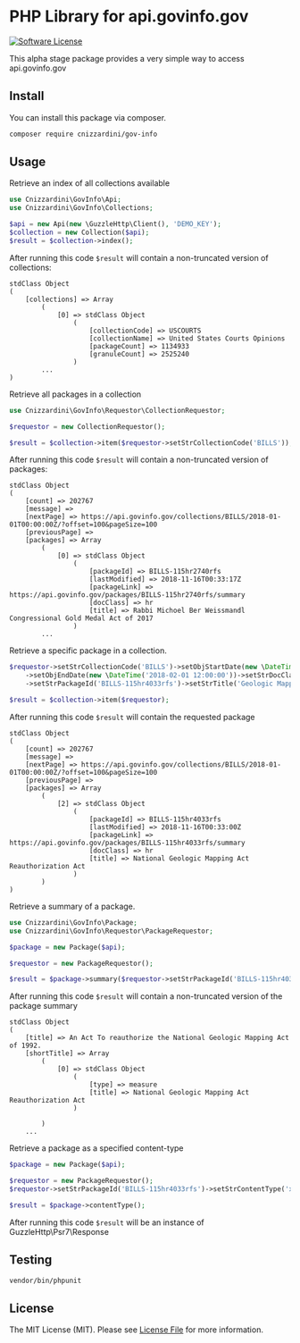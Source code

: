 # PHP Library for api.govinfo.gov

[![Software License](https://img.shields.io/badge/license-MIT-brightgreen.svg?style=flat-square)](LICENSE.md)

This alpha stage package provides a very simple way to access api.govinfo.gov

## Install

You can install this package via composer.

```bash
composer require cnizzardini/gov-info
```

## Usage

Retrieve an index of all collections available

```php
use Cnizzardini\GovInfo\Api;
use Cnizzardini\GovInfo\Collections;

$api = new Api(new \GuzzleHttp\Client(), 'DEMO_KEY');
$collection = new Collection($api);
$result = $collection->index();
```

After running this code `$result` will contain a non-truncated version of collections:

```
stdClass Object
(
    [collections] => Array
        (
            [0] => stdClass Object
                (
                    [collectionCode] => USCOURTS
                    [collectionName] => United States Courts Opinions
                    [packageCount] => 1134933
                    [granuleCount] => 2525240
                )
        ...
)

```

Retrieve all packages in a collection

```php
use Cnizzardini\GovInfo\Requestor\CollectionRequestor;

$requestor = new CollectionRequestor();

$result = $collection->item($requestor->setStrCollectionCode('BILLS'));

```

After running this code `$result` will contain a non-truncated version of packages:

```
stdClass Object
(
    [count] => 202767
    [message] => 
    [nextPage] => https://api.govinfo.gov/collections/BILLS/2018-01-01T00:00:00Z/?offset=100&pageSize=100
    [previousPage] => 
    [packages] => Array
        (
            [0] => stdClass Object
                (
                    [packageId] => BILLS-115hr2740rfs
                    [lastModified] => 2018-11-16T00:33:17Z
                    [packageLink] => https://api.govinfo.gov/packages/BILLS-115hr2740rfs/summary
                    [docClass] => hr
                    [title] => Rabbi Michoel Ber Weissmandl Congressional Gold Medal Act of 2017
                )
        ...
```

Retrieve a specific package in a collection. 

```php
$requestor->setStrCollectionCode('BILLS')->setObjStartDate(new \DateTime('2018-01-01 12:00:00'))
    ->setObjEndDate(new \DateTime('2018-02-01 12:00:00'))->setStrDocClass('hr')
    ->setStrPackageId('BILLS-115hr4033rfs')->setStrTitle('Geologic Mapping Act');

$result = $collection->item($requestor);
```

After running this code `$result` will contain the requested package

```
stdClass Object
(
    [count] => 202767
    [message] => 
    [nextPage] => https://api.govinfo.gov/collections/BILLS/2018-01-01T00:00:00Z/?offset=100&pageSize=100
    [previousPage] => 
    [packages] => Array
        (
            [2] => stdClass Object
                (
                    [packageId] => BILLS-115hr4033rfs
                    [lastModified] => 2018-11-16T00:33:00Z
                    [packageLink] => https://api.govinfo.gov/packages/BILLS-115hr4033rfs/summary
                    [docClass] => hr
                    [title] => National Geologic Mapping Act Reauthorization Act
                )
        )
)
```

Retrieve a summary of a package.

```php
use Cnizzardini\GovInfo\Package;
use Cnizzardini\GovInfo\Requestor\PackageRequestor;

$package = new Package($api);

$requestor = new PackageRequestor();

$result = $package->summary($requestor->setStrPackageId('BILLS-115hr4033rfs'));
```

After running this code `$result` will contain a non-truncated version of the package summary

```
stdClass Object
(
    [title] => An Act To reauthorize the National Geologic Mapping Act of 1992.
    [shortTitle] => Array
        (
            [0] => stdClass Object
                (
                    [type] => measure
                    [title] => National Geologic Mapping Act Reauthorization Act
                )

        )
    ...
```

Retrieve a package as a specified content-type

```php
$package = new Package($api);

$requestor = new PackageRequestor();
$requestor->setStrPackageId('BILLS-115hr4033rfs')->setStrContentType('xml');

$result = $package->contentType();
```

After running this code `$result` will be an instance of GuzzleHttp\Psr7\Response

## Testing

```bash
vendor/bin/phpunit
```

## License

The MIT License (MIT). Please see [License File](LICENSE.md) for more information.